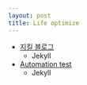 ```yaml
---
layout: post
title: Life optimize
---
```


* [지킬 블로그](/posts_OptimizeLife/Jekyll_blog)
    - Jekyll
* [Automation test](/posts_OptimizeLife/TDD-Automation_test)
    - Jekyll